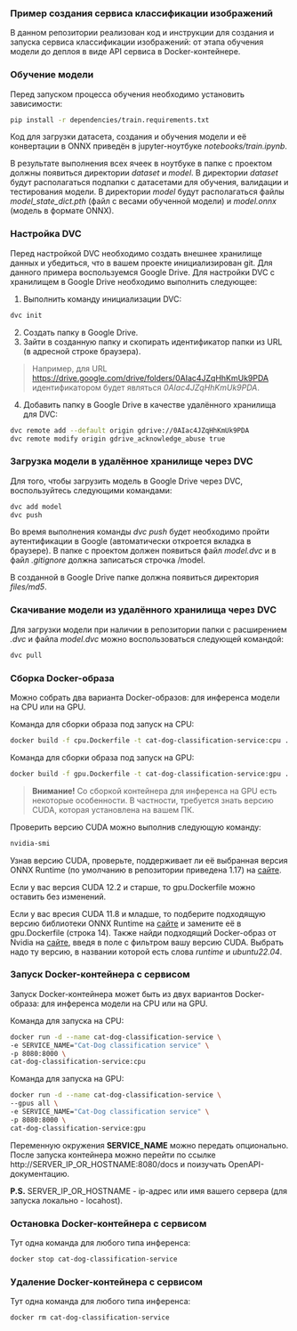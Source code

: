 ### Пример создания сервиса классификации изображений

В данном репозитории реализован код и инструкции для создания и запуска сервиса классификации изображений: от этапа обучения модели до деплоя в виде API сервиса в Docker-контейнере.

### Обучение модели

Перед запуском процесса обучения необходимо установить зависимости:
```bash
pip install -r dependencies/train.requirements.txt
```

Код для загрузки датасета, создания и обучения модели и её конвертации в ONNX приведён в jupyter-ноутбуке <i>notebooks/train.ipynb</i>.

В результате выполнения всех ячеек в ноутбуке в папке с проектом должны появиться директории <i>dataset</i> и <i>model</i>.
В директории <i>dataset</i> будут располагаться подпапки с датасетами для обучения, валидации и тестирования модели.
В директории <i>model</i> будут располагаться файлы <i>model_state_dict.pth</i> (файл с весами обученной модели) и <i>model.onnx</i> (модель в формате ONNX).

### Настройка DVC

Перед настройкой DVC необходимо создать внешнее хранилище данных и убедиться, что в вашем проекте инициализирован git. Для данного примера воспользуемся Google Drive.
Для настройки DVC с хранилищем в Google Drive необходимо выполнить следующее:
1. Выполнить команду инициализации DVC:
```bash
dvc init
```
2. Создать папку в Google Drive.
3. Зайти в созданную папку и скопирать идентификатор папки из URL (в адресной строке браузера).
> Например, для URL https://drive.google.com/drive/folders/0AIac4JZqHhKmUk9PDA идентификатором будет являться <i>0AIac4JZqHhKmUk9PDA</i>.
4. Добавить папку в Google Drive в качестве удалённого хранилища для DVC:
```bash
dvc remote add --default origin gdrive://0AIac4JZqHhKmUk9PDA
dvc remote modify origin gdrive_acknowledge_abuse true
```

### Загрузка модели в удалённое хранилище через DVC

Для того, чтобы загрузить модель в Google Drive через DVC, воспользуйтесь следующими командами:
```bash
dvc add model
dvc push
```

Во время выполнения команды <i>dvc push</i> будет необходимо пройти аутентификации в Google (автоматически откроется вкладка в браузере).
В папке с проектом должен появиться файл <i>model.dvc</i> и в файл <i>.gitignore</i> должна записаться строчка /model.

В созданной в Google Drive папке должна появиться директория <i>files/md5</i>.

### Скачивание модели из удалённого хранилища через DVC

Для загрузки модели при наличии в репозитории папки с расширением <i>.dvc</i> и файла <i>model.dvc</i> можно воспользоваться следующей командой:
```bash
dvc pull
```
### Сборка Docker-образа

Можно собрать два варианта Docker-образов: для инференса модели на CPU или на GPU.

Команда для сборки образа под запуск на CPU:
```bash
docker build -f cpu.Dockerfile -t cat-dog-classification-service:cpu .
```

Команда для сборки образа под запуск на GPU:
```bash
docker build -f gpu.Dockerfile -t cat-dog-classification-service:gpu .
```

> <b>Внимание!</b> Со сборкой контейнера для инференса на GPU есть некоторые особенности. В частности, требуется знать версию CUDA, которая установлена на вашем ПК.

Проверить версию CUDA можно выполнив следующую команду:
```bash
nvidia-smi
```

Узнав версию CUDA, проверьте, поддерживает ли её выбранная версия ONNX Runtime (по умолчанию в репозитории приведена 1.17) на [сайте](https://onnxruntime.ai/docs/execution-providers/CUDA-ExecutionProvider.html#requirements).

Если у вас версия CUDA 12.2 и старше, то gpu.Dockerfile можно оставить без изменений.

Если у вас вресия CUDA 11.8 и младше, то подберите подходящую версию библиотеки ONNX Runtime на [сайте](https://onnxruntime.ai/docs/execution-providers/CUDA-ExecutionProvider.html#requirements) и замените её в gpu.Dockerfile (строка 14).
Также найди подходящий Docker-образ от Nvidia на [сайте](https://hub.docker.com/r/nvidia/cuda/tags?page=2&page_size=&ordering=-name&name=), введя в поле с фильтром вашу версию CUDA. Выбрать надо ту версию, в названии которой есть слова <i>runtime</i> и <i>ubuntu22.04</i>.

### Запуск Docker-контейнера с сервисом

Запуск Docker-контейнера может быть из двух вариантов Docker-образа: для инференса модели на CPU или на GPU.

Команда для запуска на CPU:
```bash
docker run -d --name cat-dog-classification-service \
-e SERVICE_NAME="Cat-Dog classification service" \
-p 8080:8000 \
cat-dog-classification-service:cpu
```

Команда для запуска на GPU:
```bash
docker run -d --name cat-dog-classification-service \
--gpus all \
-e SERVICE_NAME="Cat-Dog classification service" \
-p 8080:8000 \
cat-dog-classification-service:gpu
```

Переменную окружения <b>SERVICE_NAME</b> можно передать опционально.
После запуска контейнера можно перейти по ссылке http://SERVER_IP_OR_HOSTNAME:8080/docs и поизучать OpenAPI-документацию.

<b>P.S.</b> SERVER_IP_OR_HOSTNAME - ip-адрес или имя вашего сервера (для запуска локально - locahost).

### Остановка Docker-контейнера с сервисом
Тут одна команда для любого типа инференса:
```bash
docker stop cat-dog-classification-service
```

### Удаление Docker-контейнера с сервисом
Тут одна команда для любого типа инференса:
```bash
docker rm cat-dog-classification-service
```

